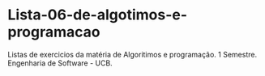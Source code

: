 # Lista-06-de-algotimos-e-programacao
Listas de exercicios da matéria de Algoritimos e programação.
1 Semestre.
Engenharia de Software - UCB.
